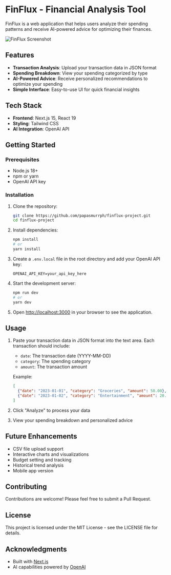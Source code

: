 # FinFlux - Financial Analysis Tool

FinFlux is a web application that helps users analyze their spending patterns and receive AI-powered advice for optimizing their finances.

![FinFlux Screenshot](https://via.placeholder.com/800x400?text=FinFlux+Screenshot)

## Features

- **Transaction Analysis**: Upload your transaction data in JSON format
- **Spending Breakdown**: View your spending categorized by type
- **AI-Powered Advice**: Receive personalized recommendations to optimize your spending
- **Simple Interface**: Easy-to-use UI for quick financial insights

## Tech Stack

- **Frontend**: Next.js 15, React 19
- **Styling**: Tailwind CSS
- **AI Integration**: OpenAI API

## Getting Started

### Prerequisites

- Node.js 18+ 
- npm or yarn
- OpenAI API key

### Installation

1. Clone the repository:
   ```bash
   git clone https://github.com/papasmurrph/finflux-project.git
   cd finflux-project
   ```

2. Install dependencies:
   ```bash
   npm install
   # or
   yarn install
   ```

3. Create a `.env.local` file in the root directory and add your OpenAI API key:
   ```
   OPENAI_API_KEY=your_api_key_here
   ```

4. Start the development server:
   ```bash
   npm run dev
   # or
   yarn dev
   ```

5. Open [http://localhost:3000](http://localhost:3000) in your browser to see the application.

## Usage

1. Paste your transaction data in JSON format into the text area. Each transaction should include:
   - `date`: The transaction date (YYYY-MM-DD)
   - `category`: The spending category
   - `amount`: The transaction amount

   Example:
   ```json
   [
     {"date": "2023-01-01", "category": "Groceries", "amount": 50.00},
     {"date": "2023-01-02", "category": "Entertainment", "amount": 20.00}
   ]
   ```

2. Click "Analyze" to process your data
3. View your spending breakdown and personalized advice

## Future Enhancements

- CSV file upload support
- Interactive charts and visualizations
- Budget setting and tracking
- Historical trend analysis
- Mobile app version

## Contributing

Contributions are welcome! Please feel free to submit a Pull Request.

## License

This project is licensed under the MIT License - see the LICENSE file for details.

## Acknowledgments

- Built with [Next.js](https://nextjs.org/)
- AI capabilities powered by [OpenAI](https://openai.com/)